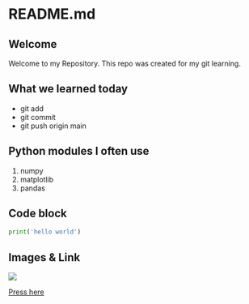 # README.md

## Welcome
Welcome to my Repository.
This repo was created for my git learning.

## What we learned today
- git add
- git commit
- git push origin main

## Python modules I often use
1. numpy
2. matplotlib
3. pandas

## Code block

```python
print('hello world')
```

## Images & Link

![](./imgs/cat.jpg)

[Press here](https://www.google.com)



